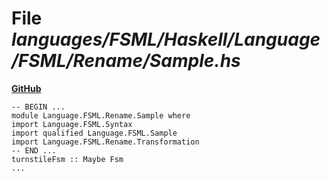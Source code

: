 # File _languages/FSML/Haskell/Language/FSML/Rename/Sample.hs_
**[GitHub](https://github.com/softlang/yas/blob/master/languages/FSML/Haskell/Language/FSML/Rename/Sample.hs)**
```
-- BEGIN ...
module Language.FSML.Rename.Sample where
import Language.FSML.Syntax
import qualified Language.FSML.Sample
import Language.FSML.Rename.Transformation
-- END ...
turnstileFsm :: Maybe Fsm
...
```
